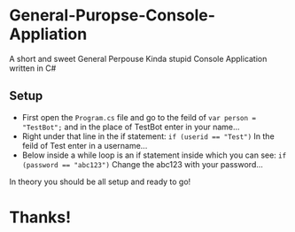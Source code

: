 # General-Puropse-Console-Appliation
A short and sweet General Perpouse Kinda stupid Console Application written in C#


## Setup
- First open the `Program.cs` file and go to the feild of `var person = "TestBot";` and in the place of TestBot enter in your name...
- Right under that line in the if statement: `if (userid == "Test")` In the feild of Test enter in a username...
- Below inside a while loop is an if statement inside which you can see: `if (password == "abc123")` Change the abc123 with your password...

In theory you should be all setup and ready to go!

# Thanks!

